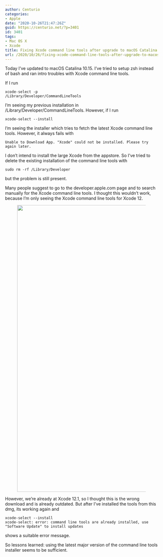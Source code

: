 ```yaml
---
author: Centurio
categories:
- Apple
date: "2020-10-26T21:47:26Z"
guid: https://centurio.net/?p=3401
id: 3401
tags:
- Mac OS X
- Xcode
title: Fixing Xcode command line tools after upgrade to macOS Catalina 10.15
url: /2020/10/26/fixing-xcode-command-line-tools-after-upgrade-to-macos-catalina-10-15/
---
```

Today I&#8217;ve updated to macOS Catalina 10.15. I&#8217;ve tried to setup zsh instead of bash and ran intro troubles with Xcode command line tools.

If I run

<pre class="wp-block-code"><code>xcode-select -p
/Library/Developer/CommandLineTools</code></pre>

I&#8217;m seeing my previous installation in /Library/Developer/CommandLineTools. However, if I run

<pre class="wp-block-code"><code>xcode-select --install</code></pre>

I&#8217;m seeing the installer which tries to fetch the latest Xcode command line tools. However, it always fails with

<pre class="wp-block-code"><code>Unable to Download App. "Xcode" could not be installed. Please try again later.</code></pre>

I don&#8217;t intend to install the large Xcode from the appstore. So I&#8217;ve tried to delete the existing installation of the command line tools with

<pre class="wp-block-code"><code>sudo rm -rf /Library/Developer</code></pre>

but the problem is still present.

Many people suggest to go to the developer.apple.com page and to search manually for the Xcode command line tools. I thought this wouldn&#8217;t work, because I&#8217;m only seeing the Xcode command line tools for Xcode 12.<figure class="wp-block-image size-large">

<img loading="lazy" width="1024" height="945" src="https://centurio.net/wp-content/uploads/2020/10/XcodeCommandLineTools12-1024x945.png" alt="" class="wp-image-3402" srcset="https://centurio.net/wp-content/uploads/2020/10/XcodeCommandLineTools12-1024x945.png 1024w, https://centurio.net/wp-content/uploads/2020/10/XcodeCommandLineTools12-300x277.png 300w, https://centurio.net/wp-content/uploads/2020/10/XcodeCommandLineTools12-768x709.png 768w, https://centurio.net/wp-content/uploads/2020/10/XcodeCommandLineTools12.png 1033w" sizes="(max-width: 1024px) 100vw, 1024px" /> </figure> 

However, we&#8217;re already at Xcode 12.1, so I thought this is the wrong download and is already outdated. But after I&#8217;ve installed the tools from this dmg, its working again and 

<pre class="wp-block-code"><code>xcode-select --install
xcode-select: error: command line tools are already installed, use "Software Update" to install updates</code></pre>

shows a suitable error message.

So lessons learned: using the latest major version of the command line tools installer seems to be sufficient.